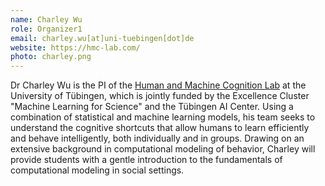 ```yaml
---
name: Charley Wu
role: Organizer1
email: charley.wu[at]uni-tuebingen[dot]de
website: https://hmc-lab.com/
photo: charley.png
---
```


Dr Charley Wu is the PI of the [Human and Machine Cognition Lab](https://www.hmc-lab.com) at the University of Tübingen, which is jointly funded by the Excellence Cluster "Machine Learning for Science" and the Tübingen AI Center. Using a combination of statistical and machine learning models, his team seeks to understand the cognitive shortcuts that allow humans to learn efficiently and behave intelligently, both individually and in groups. Drawing on an extensive background in computational modeling of behavior, Charley will provide students with a gentle introduction to the fundamentals of computational modeling in social settings.


<!--[Schedule an appointment](https://doodle.com/mm/1745735297/book-a-time){: .btn .btn-outline }-->
